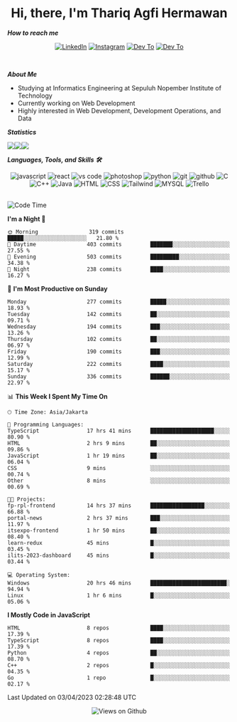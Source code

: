 <div align="center">
  <h1>Hi, there, I'm Thariq Agfi Hermawan</h1>
</div>


***How to reach me***
<p align='center'>
   <a href="https://www.linkedin.com/in/thariqagfihermawan" target="_blank"><img src="https://img.shields.io/badge/LinkedIn-0077B5?style=for-the-badge&logo=linkedin&logoColor=white" alt="LinkedIn"></a>
   <a href="https://www.instagram.com/thoriqagfi" target="_blank"><img src="https://img.shields.io/badge/Instagram-E4405F?style=for-the-badge&logo=instagram&logoColor=white" alt="Instagram"></a>
   <a href="https://medium.com/@thoriq.aghfi60" target="_blank"><img src="https://img.shields.io/badge/Medium-12100E?style=for-the-badge&logo=medium&logoColor=white" alt="Dev To"></a>
   <a href="https://linktr.ee/thoriqagfi" target="_blank"><img src="https://img.shields.io/badge/linktree-1de9b6?style=for-the-badge&logo=linktree&logoColor=white" alt="Dev To"></a>
</p>

<br>

***About Me***
- Studying at Informatics Engineering at Sepuluh Nopember Institute of Technology
- Currently working on Web Development
- Highly interested in Web Development, Development Operations, and Data

***Statistics***

<!-- [![GitHub Streak](http://github-readme-streak-stats.herokuapp.com?user=thoriqagfi&theme=dark)](https://git.io/streak-stats) -->

<div align="center">
  <div style="display: flex;">
    <img src="http://github-readme-streak-stats.herokuapp.com?user=thoriqagfi&theme=chartreuse-dark"/>
    <img src="https://github-readme-stats.vercel.app/api/top-langs/?username=thoriqagfi&layout=compact&&theme=chartreuse-dark&langs_count=8)](https://github.com/thoriqagfi"/>
    <img src="https://github-readme-stats.vercel.app/api?username=thoriqagfi&show_icons=true&theme=chartreuse-dark"/>
  </div>
</div>

<!-- [![Top Langs](https://github-readme-stats.vercel.app/api/top-langs/?username=thoriqagfi&layout=compact&&theme=chartreuse-dark&langs_count=8)](https://github.com/thoriqagfi)
< ![Agfi's GitHub stats](https://github-readme-stats.vercel.app/api?username=thoriqagfi&show_icons=true&theme=chartreuse-dark) -->

***Languages, Tools, and Skills 🛠***

  <div align="center">
    <img src="https://img.shields.io/badge/JavaScript-F7DF1E?style=for-the-badge&logo=javascript&logoColor=black" alt="javascript" />
    <img src="https://img.shields.io/badge/React-61DAFB?style=for-the-badge&logo=react&logoColor=black" alt="react" />
    <img src="https://img.shields.io/badge/vs%20code-007ACC?style=for-the-badge&logo=visual%20studio%20code&logoColor=white" alt="vs code" />
    <img src="https://img.shields.io/badge/adobe%20photoshop-31A8FF?style=for-the-badge&logo=adobe%20photoshop&logoColor=white" alt="photoshop" />
    <img src="https://img.shields.io/badge/python-3776AB?style=for-the-badge&logo=python&logoColor=white" alt="python" />
    <img src="https://img.shields.io/badge/Git-F05032?style=for-the-badge&logo=git&logoColor=white" alt="git" />
    <img src="https://img.shields.io/badge/GitHub-100000?style=for-the-badge&logo=github&logoColor=white" alt="github" />
    <img src="https://img.shields.io/badge/c-%2300599C.svg?style=for-the-badge&logo=c&logoColor=white" alt="C" />
    <img src="https://img.shields.io/badge/c++-%2300599C.svg?style=for-the-badge&logo=c%2B%2B&logoColor=white" alt="C++" />
    <img src="https://img.shields.io/badge/Java-ED8B00?style=for-the-badge&logo=java&logoColor=white" alt="Java"/>
    <img src="https://img.shields.io/badge/HTML5-E34F26?style=for-the-badge&logo=html5&logoColor=white" alt="HTML" />
    <img src="https://img.shields.io/badge/CSS-239120?&style=for-the-badge&logo=css3&logoColor=white" alt ="CSS" />
    <img src="https://img.shields.io/badge/tailwindcss-%2338B2AC.svg?style=for-the-badge&logo=tailwind-css&logoColor=white" alt="Tailwind" />
    <img src="https://img.shields.io/badge/MySQL-00000F?style=for-the-badge&logo=mysql&logoColor=white" alt="MYSQL" />
    <img src="https://img.shields.io/badge/Trello-%23026AA7.svg?style=for-the-badge&logo=Trello&logoColor=white" alt="Trello" />
  </div><br>

<!--START_SECTION:waka-->
![Code Time](http://img.shields.io/badge/Code%20Time-262%20hrs%2047%20mins-blue)

**I'm a Night 🦉** 

```text
🌞 Morning                319 commits         █████░░░░░░░░░░░░░░░░░░░░   21.80 % 
🌆 Daytime                403 commits         ███████░░░░░░░░░░░░░░░░░░   27.55 % 
🌃 Evening                503 commits         █████████░░░░░░░░░░░░░░░░   34.38 % 
🌙 Night                  238 commits         ████░░░░░░░░░░░░░░░░░░░░░   16.27 % 
```
📅 **I'm Most Productive on Sunday** 

```text
Monday                   277 commits         █████░░░░░░░░░░░░░░░░░░░░   18.93 % 
Tuesday                  142 commits         ██░░░░░░░░░░░░░░░░░░░░░░░   09.71 % 
Wednesday                194 commits         ███░░░░░░░░░░░░░░░░░░░░░░   13.26 % 
Thursday                 102 commits         ██░░░░░░░░░░░░░░░░░░░░░░░   06.97 % 
Friday                   190 commits         ███░░░░░░░░░░░░░░░░░░░░░░   12.99 % 
Saturday                 222 commits         ████░░░░░░░░░░░░░░░░░░░░░   15.17 % 
Sunday                   336 commits         ██████░░░░░░░░░░░░░░░░░░░   22.97 % 
```


📊 **This Week I Spent My Time On** 

```text
🕑︎ Time Zone: Asia/Jakarta

💬 Programming Languages: 
TypeScript               17 hrs 41 mins      ████████████████████░░░░░   80.90 % 
HTML                     2 hrs 9 mins        ██░░░░░░░░░░░░░░░░░░░░░░░   09.86 % 
JavaScript               1 hr 19 mins        ██░░░░░░░░░░░░░░░░░░░░░░░   06.04 % 
CSS                      9 mins              ░░░░░░░░░░░░░░░░░░░░░░░░░   00.74 % 
Other                    8 mins              ░░░░░░░░░░░░░░░░░░░░░░░░░   00.69 % 

🐱‍💻 Projects: 
fp-rpl-frontend          14 hrs 37 mins      █████████████████░░░░░░░░   66.88 % 
portal-news              2 hrs 37 mins       ███░░░░░░░░░░░░░░░░░░░░░░   11.97 % 
itsexpo-frontend         1 hr 50 mins        ██░░░░░░░░░░░░░░░░░░░░░░░   08.40 % 
learn-redux              45 mins             █░░░░░░░░░░░░░░░░░░░░░░░░   03.45 % 
ilits-2023-dashboard     45 mins             █░░░░░░░░░░░░░░░░░░░░░░░░   03.44 % 

💻 Operating System: 
Windows                  20 hrs 46 mins      ████████████████████████░   94.94 % 
Linux                    1 hr 6 mins         █░░░░░░░░░░░░░░░░░░░░░░░░   05.06 % 
```

**I Mostly Code in JavaScript** 

```text
HTML                     8 repos             ████░░░░░░░░░░░░░░░░░░░░░   17.39 % 
TypeScript               8 repos             ████░░░░░░░░░░░░░░░░░░░░░   17.39 % 
Python                   4 repos             ██░░░░░░░░░░░░░░░░░░░░░░░   08.70 % 
C++                      2 repos             █░░░░░░░░░░░░░░░░░░░░░░░░   04.35 % 
Go                       1 repo              █░░░░░░░░░░░░░░░░░░░░░░░░   02.17 % 
```




 Last Updated on 03/04/2023 02:28:48 UTC
<!--END_SECTION:waka-->

<div align="center">
<img src="https://komarev.com/ghpvc/?username=thoriqagfi&color=blue" alt="Views on Github" />
</div>